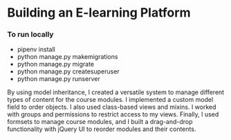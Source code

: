 # Building an E-learning Platform

### To run locally

- pipenv install
- python manage.py makemigrations
- python manage.py migrate
- python manage.py createsuperuser
- python manage.py runserver

<p>
By using model inheritance, I created a versatile system to manage different types of content for the course modules. I implemented a custom model field to order objects. I also used class-based views and mixins. I worked with groups and permissions to restrict access to my views. Finally, I used formsets to manage course modules, and I built a drag-and-drop functionality with jQuery UI to reorder modules and their contents.
</p>
